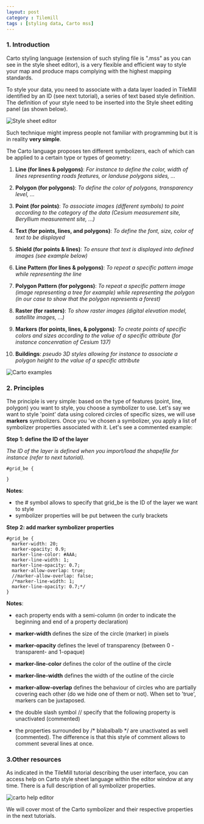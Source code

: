 ```yaml
---
layout: post
category : Tilemill
tags : [styling data, Carto mss]
---
```


### 1. Introduction

Carto styling language (extension of such styling file is ".mss" as you can see in the style sheet editor), is a very flexible and efficient way to style your map and produce maps complying with the highest mapping standards.

To style your data, you need to associate with a data layer loaded in TileMill identified by an ID (see next tutorial), a series of text based style definition. The definition of your style need to be inserted into the Style sheet editing panel (as shown below).

![Style sheet editor](http://dl.dropbox.com/u/108352435/course_images/tilemill_user_interface/style_sheet_editor.gif)

Such technique might impress people not familiar with programming but it is in reality **very simple**.

The Carto language proposes ten different symbolizers, each of which can be applied to a certain type or types of geometry:

1. **Line (for lines & polygons)**: *For instance to define the color, width of lines representing roads features, or landuse polygons sides, ...*

2. **Polygon (for polygons)**: *To define the color of polygons, transparency level, ...*

3. **Point (for points)**: *To associate images (different symbols) to point according to the category of the data (Cesium measurement site, Beryllium measurement site, ...)*

4. **Text (for points, lines, and polygons)**: *To define the font, size, color of text to be displayed*

5. **Shield (for points & lines)**: *To ensure that text is displayed into defined images (see example below)*

6. **Line Pattern (for lines & polygons)**: *To repeat a specific pattern image while representing the line*

7. **Polygon Pattern (for polygons)**: *To repeat a specific pattern image (image representing a tree for example) while representing the polygon (in our case to show that the polygon represents a forest)*

8. **Raster (for rasters)**: *To show raster images (digital elevation model, satellite images, ...)*

9. **Markers (for points, lines, & polygons)**: *To create points of specific colors and sizes according to the value of a specific attribute (for instance concenration of Cesium 137)*

10. **Buildings**: *pseudo 3D styles allowing for instance to associate a polygon height to the value of a specific attribute*

![Carto examples](http://dl.dropbox.com/u/108352435/course_images/Carto/carto_examples.gif)

### 2. Principles

The principle is very simple: based on the type of features (point, line, polygon) you want to style, you choose a symbolizer to use. Let's say we want to style 'point' data using colored circles of specific sizes, we will use **markers** symbolizers. Once you 've chosen a symbolizer, you apply a list of symbolizer properties associated with it. Let's see a commented example:

**Step 1: define the ID of the layer**

*The ID of the layer is defined when you import/load the shapefile for instance (refer to next tutorial).*

    #grid_be {

    }

**Notes**:
* the # symbol allows to specify that grid_be is the ID of the layer we want to style
* symbolizer properties will be put between the curly brackets

**Step 2: add marker symbolizer properties**

    #grid_be {
      marker-width: 20;
      marker-opacity: 0.9;
      marker-line-color: #AAA;
      marker-line-width: 1;
      marker-line-opacity: 0.7;
      marker-allow-overlap: true;
      //marker-allow-overlap: false;
      /*marker-line-width: 1;
      marker-line-opacity: 0.7;*/
    }

**Notes**:

* each property ends with a semi-column (in order to indicate the beginning and end of a property declaration)

* **marker-width** defines the size of the circle (marker) in pixels
* **marker-opacity** defines the level of transparency (between 0 -transparent- and 1-opaque)
* **marker-line-color** defines the color of the outline of the circle
* **marker-line-width** defines the width of the outline of the circle
* **marker-allow-overlap** defines the behaviour of circles who are partially covering each other (do we hide one of them or not). When set to 'true', markers can be juxtaposed.
* the double slash symbol // specify that the following property is unactivated (commented)
* the properties surrounded by /\* blabalbalb \*/ are unactivated as well (commented). The difference is that this style of comment allows to comment several lines at once.

### 3.Other resources
As indicated in the TileMill tutorial describing the user interface, you can access help on Carto style sheet language within the editor window at any time. There is a full description of all symbolizer properties.

![carto help editor](http://dl.dropbox.com/u/108352435/course_images/Carto/carto_help_editor.gif)

We will cover most of the Carto symbolizer and their respective properties in the next tutorials.


